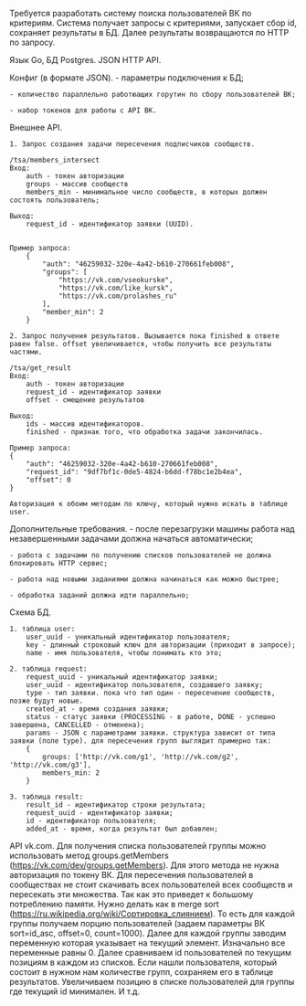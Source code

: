 Требуется разработать систему поиска пользователей ВК по критериям. Система получает запросы с критериями, запускает сбор id, сохраняет результаты в БД. 
Далее результаты возвращаются по HTTP по запросу.

Язык Go, БД Postgres. JSON HTTP API.


Конфиг (в формате JSON).
	- параметры подключения к БД;

	- количество параллельно работюащих горутин по сбору пользователей ВК;

	- набор токенов для работы с API ВК.



Внешнее API.


	1. Запрос создания задачи пересечения подписчиков сообществ.

	/tsa/members_intersect
	Вход:
		auth - токен авторизации
		groups - массив сообществ
		members_min - минимальное число сообществ, в которых должен состоять пользователь;

	Выход:
		request_id - идентификатор заявки (UUID).


	Пример запроса:
		{
			"auth": "46259032-320e-4a42-b610-270661feb008",
			"groups": [
				"https://vk.com/vseokurske",
				"https://vk.com/like_kursk",
				"https://vk.com/prolashes_ru"
			],
			"member_min": 2
		}

	2. Запрос получения результатов. Вызывается пока finished в ответе равен false. offset увеличивается, чтобы получить все результаты частями.

	/tsa/get_result
	Вход:
		auth - токен авторизации
		request_id - идентификатор заявки
		offset - смещение результатов

	Выход:
		ids - массив идентификаторов.
		finished - признак того, что обработка задачи закончилась.

	Пример запроса:
	{
		"auth": "46259032-320e-4a42-b610-270661feb008",
		"request_id": "9df7bf1c-0de5-4824-b6dd-f78bc1e2b4ea",
		"offset": 0
	}

	Авторизация к обоим методам по ключу, который нужно искать в таблице user.


Дополнительные требования.
	- после перезагрузки машины работа над незавершенными задачами должна начаться автоматически;

	- работа с задачами по получению списков пользователей не должна блокировать HTTP сервис;

	- работа над новыми заданиями должна начинаться как можно быстрее;

	- обработка заданий должна идти параллельно;


Схема БД.

	1. таблица user:
		user_uuid - уникальный идентификатор пользователя;
		key - длинный строковый ключ для авторизации (приходит в запросе);
		name - имя пользователя, чтобы понимать кто это;

	2. таблица request:
		request_uuid - уникальный идентификатор заявки;
		user_uuid - идентификатор пользователя, создавшего заявку;
		type - тип заявки. пока что тип один - пересечение сообществ, позже будут новые.
		created_at - время создания заявки;
		status - статус заявки (PROCESSING - в работе, DONE - успешно завершена, CANCELLED - отменена);
		params - JSON с параметрами заявки. структура зависит от типа заявки (поле type). для пересечения групп выглядит примерно так:
		{
			groups: ['http://vk.com/g1', 'http://vk.com/g2', 'http://vk.com/g3'],
			members_min: 2
		}

	3. таблица result:
		result_id - идентификатор строки результата;
		request_uuid - идентификатор заявки;
		id - идентификатор пользователя;
		added_at - время, когда результат был добавлен;

API vk.com.
	Для получения списка пользователей группы можно использовать метод groups.getMembers (https://vk.com/dev/groups.getMembers). Для этого метода не нужна авторизация по токену ВК. Для пересечения пользователей в сообществах не стоит скачивать всех пользователей всех сообществ и пересекать эти множества. Так как это приведет к большому потреблению памяти. Нужно делать как в merge sort (https://ru.wikipedia.org/wiki/Сортировка_слиянием). То есть для каждой группы получаем порцию пользователей (задаем параметры ВК sort=id_asc, offset=0, count=1000). Далее для каждой группы заводим переменную которая указывает на текущий элемент. Изначально все переменные равны 0. Далее сравниваем id пользователей по текущим позициям в каждом из списков. Если нашли пользователя, который состоит в нужном нам количестве групп, сохраняем его в таблице результатов. Увеличиваем позицию в списке пользователей для группы где текущий id минимален. И т.д.